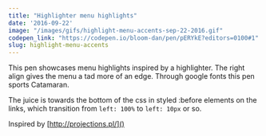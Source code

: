 ```yaml
---
title: "Highlighter menu highlights"
date: '2016-09-22'
image: "/images/gifs/highlight-menu-accents-sep-22-2016.gif"
codepen_link: "https://codepen.io/bloom-dan/pen/pERYkE?editors=0100#1"
slug: highlight-menu-accents
---
```


This pen showcases menu highlights inspired by a highlighter. The right align gives the menu a tad more of an edge. Through google fonts this pen sports Catamaran.

The juice is towards the bottom of the css in styled :before elements on the links, which transition from `left: 100%` to `left: 10px` or so.

Inspired by [http://projections.pl/]()
